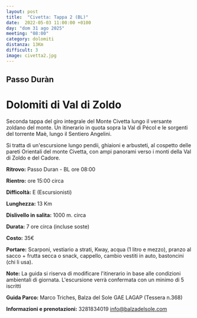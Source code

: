 ```yaml
---
layout: post
title:  "Civetta: Tappa 2 (BL)"
date:  2022-05-03 11:00:00 +0100
day: "dom 31 ago 2025"
meeting: "08:00"
category: dolomiti 
distanza: 13Km
difficult: 3
image: civetta2.jpg
---
```


## Passo Duràn

# Dolomiti di Val di Zoldo

Seconda tappa del giro integrale del Monte Civetta lungo il versante zoldano del monte. Un itinerario in quota sopra la Val di Pécol e le sorgenti del torrente Maè, lungo il Sentiero Angelini. 

Si tratta di un'escursione lungo pendii, ghiaioni e arbusteti, al cospetto delle pareti Orientali del monte Civetta, con ampi panorami verso i monti della Val di Zoldo e del Cadore.


**Ritrovo:** Passo Duran - BL ore 08:00

**Rientro:** ore 15:00 circa 

**Difficoltà:** E (Escursionisti)

**Lunghezza:** 13 Km

**Dislivello in salita:**  1000 m. circa

**Durata:** 7 ore circa (incluse soste)

**Costo:** 35€ 


**Portare:** Scarponi, vestiario a strati, Kway, acqua (1 litro e mezzo), pranzo al sacco + frutta secca o snack, cappello, cambio vestiti in auto, bastoncini (chi li usa). 

**Note:** La guida si riserva di modificare l'itinerario in base alle condizioni ambientali di giornata. L'escursione verrà confermata con un minimo di 5 iscritti

**Guida Parco:** Marco Triches, Balza del Sole GAE LAGAP (Tessera n.368)

**Informazioni e prenotazioni:** 3281834019 info@balzadelsole.com 
